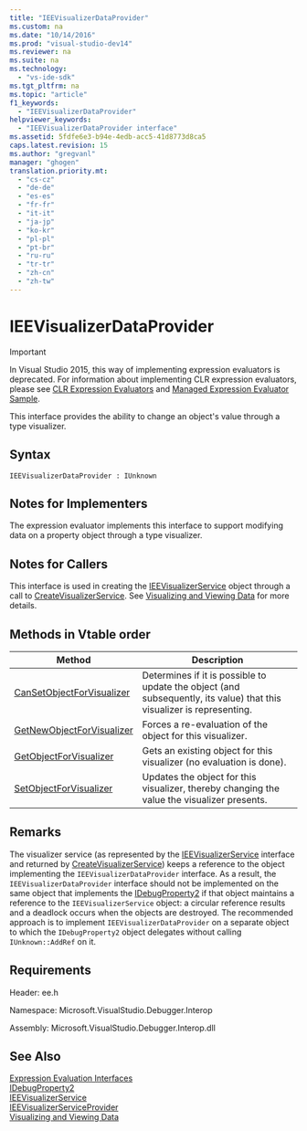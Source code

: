 ```yaml
---
title: "IEEVisualizerDataProvider"
ms.custom: na
ms.date: "10/14/2016"
ms.prod: "visual-studio-dev14"
ms.reviewer: na
ms.suite: na
ms.technology: 
  - "vs-ide-sdk"
ms.tgt_pltfrm: na
ms.topic: "article"
f1_keywords: 
  - "IEEVisualizerDataProvider"
helpviewer_keywords: 
  - "IEEVisualizerDataProvider interface"
ms.assetid: 5fdfe6e3-b94e-4edb-acc5-41d8773d8ca5
caps.latest.revision: 15
ms.author: "gregvanl"
manager: "ghogen"
translation.priority.mt: 
  - "cs-cz"
  - "de-de"
  - "es-es"
  - "fr-fr"
  - "it-it"
  - "ja-jp"
  - "ko-kr"
  - "pl-pl"
  - "pt-br"
  - "ru-ru"
  - "tr-tr"
  - "zh-cn"
  - "zh-tw"
---
```

# IEEVisualizerDataProvider
> [!IMPORTANT]
>  In Visual Studio 2015, this way of implementing expression evaluators is deprecated. For information about implementing CLR expression evaluators, please see [CLR Expression Evaluators](https://github.com/Microsoft/ConcordExtensibilitySamples/wiki/CLR-Expression-Evaluators) and [Managed Expression Evaluator Sample](https://github.com/Microsoft/ConcordExtensibilitySamples/wiki/Managed-Expression-Evaluator-Sample).  
  
 This interface provides the ability to change an object's value through a type visualizer.  
  
## Syntax  
  
```  
IEEVisualizerDataProvider : IUnknown  
```  
  
## Notes for Implementers  
 The expression evaluator implements this interface to support modifying data on a property object through a type visualizer.  
  
## Notes for Callers  
 This interface is used in creating the [IEEVisualizerService](../extensibility/ieevisualizerservice.md) object through a call to [CreateVisualizerService](../extensibility/ieevisualizerserviceprovider--createvisualizerservice.md). See [Visualizing and Viewing Data](../extensibility/visualizing-and-viewing-data.md) for more details.  
  
## Methods in Vtable order  
  
|Method|Description|  
|------------|-----------------|  
|[CanSetObjectForVisualizer](../extensibility/ieevisualizerdataprovider--cansetobjectforvisualizer.md)|Determines if it is possible to update the object (and subsequently, its value) that this visualizer is representing.|  
|[GetNewObjectForVisualizer](../extensibility/ieevisualizerdataprovider--getnewobjectforvisualizer.md)|Forces a re-evaluation of the object for this visualizer.|  
|[GetObjectForVisualizer](../extensibility/ieevisualizerdataprovider--getobjectforvisualizer.md)|Gets an existing object for this visualizer (no evaluation is done).|  
|[SetObjectForVisualizer](../extensibility/ieevisualizerdataprovider--setobjectforvisualizer.md)|Updates the object for this visualizer, thereby changing the value the visualizer presents.|  
  
## Remarks  
 The visualizer service (as represented by the [IEEVisualizerService](../extensibility/ieevisualizerservice.md) interface and returned by [CreateVisualizerService](../extensibility/ieevisualizerserviceprovider--createvisualizerservice.md)) keeps a reference to the object implementing the `IEEVisualizerDataProvider` interface. As a result, the `IEEVisualizerDataProvider` interface should not be implemented on the same object that implements the [IDebugProperty2](../extensibility/idebugproperty2.md) if that object maintains a reference to the `IEEVisualizerService` object: a circular reference results and a deadlock occurs when the objects are destroyed. The recommended approach is to implement `IEEVisualizerDataProvider` on a separate object to which the `IDebugProperty2` object delegates without calling `IUnknown::AddRef` on it.  
  
## Requirements  
 Header: ee.h  
  
 Namespace: Microsoft.VisualStudio.Debugger.Interop  
  
 Assembly: Microsoft.VisualStudio.Debugger.Interop.dll  
  
## See Also  
 [Expression Evaluation Interfaces](../extensibility/expression-evaluation-interfaces.md)   
 [IDebugProperty2](../extensibility/idebugproperty2.md)   
 [IEEVisualizerService](../extensibility/ieevisualizerservice.md)   
 [IEEVisualizerServiceProvider](../extensibility/ieevisualizerserviceprovider.md)   
 [Visualizing and Viewing Data](../extensibility/visualizing-and-viewing-data.md)